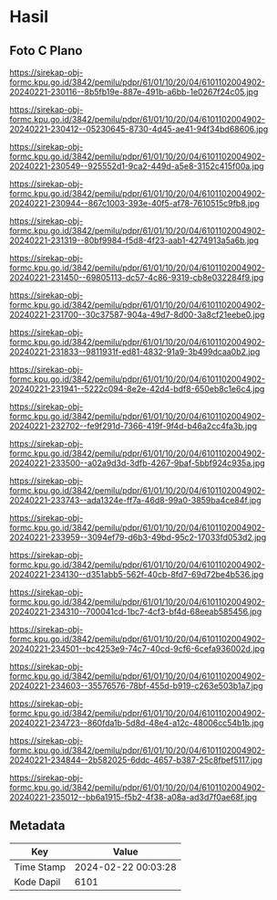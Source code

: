 # Hasil

## Foto C Plano

https://sirekap-obj-formc.kpu.go.id/3842/pemilu/pdpr/61/01/10/20/04/6101102004902-20240221-230116--8b5fb19e-887e-491b-a6bb-1e0267f24c05.jpg

https://sirekap-obj-formc.kpu.go.id/3842/pemilu/pdpr/61/01/10/20/04/6101102004902-20240221-230412--05230645-8730-4d45-ae41-94f34bd68606.jpg

https://sirekap-obj-formc.kpu.go.id/3842/pemilu/pdpr/61/01/10/20/04/6101102004902-20240221-230549--925552d1-9ca2-449d-a5e8-3152c415f00a.jpg

https://sirekap-obj-formc.kpu.go.id/3842/pemilu/pdpr/61/01/10/20/04/6101102004902-20240221-230944--867c1003-393e-40f5-af78-7610515c9fb8.jpg

https://sirekap-obj-formc.kpu.go.id/3842/pemilu/pdpr/61/01/10/20/04/6101102004902-20240221-231319--80bf9984-f5d8-4f23-aab1-4274913a5a6b.jpg

https://sirekap-obj-formc.kpu.go.id/3842/pemilu/pdpr/61/01/10/20/04/6101102004902-20240221-231450--69805113-dc57-4c86-9319-cb8e032284f9.jpg

https://sirekap-obj-formc.kpu.go.id/3842/pemilu/pdpr/61/01/10/20/04/6101102004902-20240221-231700--30c37587-904a-49d7-8d00-3a8cf21eebe0.jpg

https://sirekap-obj-formc.kpu.go.id/3842/pemilu/pdpr/61/01/10/20/04/6101102004902-20240221-231833--9811931f-ed81-4832-91a9-3b499dcaa0b2.jpg

https://sirekap-obj-formc.kpu.go.id/3842/pemilu/pdpr/61/01/10/20/04/6101102004902-20240221-231941--5222c094-8e2e-42d4-bdf8-650eb8c1e6c4.jpg

https://sirekap-obj-formc.kpu.go.id/3842/pemilu/pdpr/61/01/10/20/04/6101102004902-20240221-232702--fe9f291d-7366-419f-9f4d-b46a2cc4fa3b.jpg

https://sirekap-obj-formc.kpu.go.id/3842/pemilu/pdpr/61/01/10/20/04/6101102004902-20240221-233500--a02a9d3d-3dfb-4267-9baf-5bbf924c935a.jpg

https://sirekap-obj-formc.kpu.go.id/3842/pemilu/pdpr/61/01/10/20/04/6101102004902-20240221-233743--ada1324e-ff7a-46d8-99a0-3859ba4ce84f.jpg

https://sirekap-obj-formc.kpu.go.id/3842/pemilu/pdpr/61/01/10/20/04/6101102004902-20240221-233959--3094ef79-d6b3-49bd-95c2-17033fd053d2.jpg

https://sirekap-obj-formc.kpu.go.id/3842/pemilu/pdpr/61/01/10/20/04/6101102004902-20240221-234130--d351abb5-562f-40cb-8fd7-69d72be4b536.jpg

https://sirekap-obj-formc.kpu.go.id/3842/pemilu/pdpr/61/01/10/20/04/6101102004902-20240221-234310--700041cd-1bc7-4cf3-bf4d-68eeab585456.jpg

https://sirekap-obj-formc.kpu.go.id/3842/pemilu/pdpr/61/01/10/20/04/6101102004902-20240221-234501--bc4253e9-74c7-40cd-9cf6-6cefa936002d.jpg

https://sirekap-obj-formc.kpu.go.id/3842/pemilu/pdpr/61/01/10/20/04/6101102004902-20240221-234603--35576576-78bf-455d-b919-c263e503b1a7.jpg

https://sirekap-obj-formc.kpu.go.id/3842/pemilu/pdpr/61/01/10/20/04/6101102004902-20240221-234723--860fda1b-5d8d-48e4-a12c-48006cc54b1b.jpg

https://sirekap-obj-formc.kpu.go.id/3842/pemilu/pdpr/61/01/10/20/04/6101102004902-20240221-234844--2b582025-6ddc-4657-b387-25c8fbef5117.jpg

https://sirekap-obj-formc.kpu.go.id/3842/pemilu/pdpr/61/01/10/20/04/6101102004902-20240221-235012--bb6a1915-f5b2-4f38-a08a-ad3d7f0ae68f.jpg


## Metadata

| Key        | Value               |
| ---------- | ------------------- |
| Time Stamp | 2024-02-22 00:03:28 |
| Kode Dapil | 6101                |



